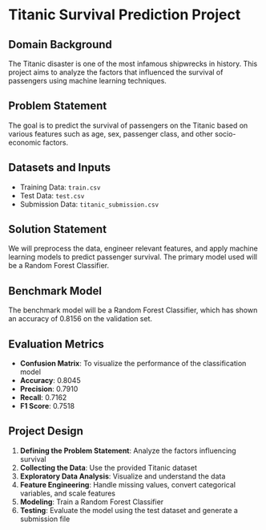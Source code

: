 # Titanic Survival Prediction Project

## Domain Background
The Titanic disaster is one of the most infamous shipwrecks in history. This project aims to analyze the factors that influenced the survival of passengers using machine learning techniques.

## Problem Statement
The goal is to predict the survival of passengers on the Titanic based on various features such as age, sex, passenger class, and other socio-economic factors.

## Datasets and Inputs
- Training Data: `train.csv`
- Test Data: `test.csv`
- Submission Data: `titanic_submission.csv`

## Solution Statement
We will preprocess the data, engineer relevant features, and apply machine learning models to predict passenger survival. The primary model used will be a Random Forest Classifier.

## Benchmark Model
The benchmark model will be a Random Forest Classifier, which has shown an accuracy of 0.8156 on the validation set.

## Evaluation Metrics
- **Confusion Matrix**: To visualize the performance of the classification model
- **Accuracy**: 0.8045
- **Precision**: 0.7910
- **Recall**: 0.7162
- **F1 Score**: 0.7518

## Project Design
1. **Defining the Problem Statement**: Analyze the factors influencing survival
2. **Collecting the Data**: Use the provided Titanic dataset
3. **Exploratory Data Analysis**: Visualize and understand the data
4. **Feature Engineering**: Handle missing values, convert categorical variables, and scale features
5. **Modeling**: Train a Random Forest Classifier
6. **Testing**: Evaluate the model using the test dataset and generate a submission file